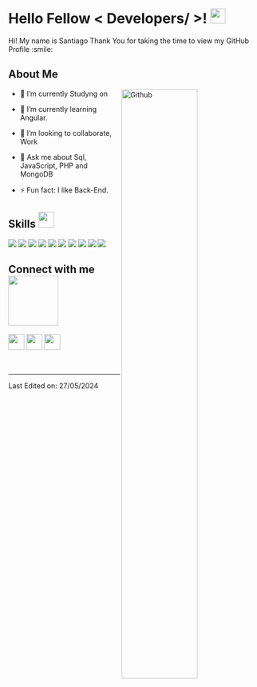 

<h1> Hello Fellow < Developers/ >! <img src = "https://raw.githubusercontent.com/MartinHeinz/MartinHeinz/master/wave.gif" width = 30px> </h1>
<p align='center'>
</p>




<div size='20px'> Hi! My name is Santiago Thank You for taking the time to view my GitHub Profile :smile: 
</div>

<h2> About Me </h2>

<img width="55%" align="right" alt="Github" src="https://raw.githubusercontent.com/onimur/.github/master/.resources/git-header.svg" />

- 🔭 I’m currently Studyng on 
  
- 🌱 I’m currently learning Angular.
  
- 👯 I’m looking to collaborate, Work 
  
- 💬 Ask me about Sql, JavaScript, PHP and MongoDB
  
- ⚡ Fun fact: I like Back-End.

<h2> Skills <img src = "https://media2.giphy.com/media/QssGEmpkyEOhBCb7e1/giphy.gif?cid=ecf05e47a0n3gi1bfqntqmob8g9aid1oyj2wr3ds3mg700bl&rid=giphy.gif" width = 32px> </h2>

<img src='https://img.shields.io/badge/HTML5-E34F26?style=for-the-badge&logo=html5&logoColor=white' >
<img src='https://img.shields.io/badge/Tailwind_CSS-38B2AC?style=for-the-badge&logo=tailwind-css&logoColor=white' >
<img  src='https://img.shields.io/badge/JavaScript-323330?style=for-the-badge&logo=javascript&logoColor=F7DF1E' >
<img src='https://img.shields.io/badge/TypeScript-007ACC?style=for-the-badge&logo=typescript&logoColor=white' >


<img src='https://img.shields.io/badge/React_Native-20232A?style=for-the-badge&logo=react&logoColor=61DAFB' >
<img src='https://img.shields.io/badge/Express%20js-000000?style=for-the-badge&logo=express&logoColor=white' >
<img src='https://img.shields.io/badge/next%20js-000000?style=for-the-badge&logo=nextdotjs&logoColor=white' >

 <img src='https://img.shields.io/badge/Laravel-FF2D20?style=for-the-badge&logo=laravel&logoColor=white' >

<img src='https://img.shields.io/badge/MySQL-005C84?style=for-the-badge&logo=mysql&logoColor=white' > 
<img src='https://img.shields.io/badge/MongoDB-4EA94B?style=for-the-badge&logo=mongodb&logoColor=white' >



<h2> Connect with me <img src='https://raw.githubusercontent.com/ShahriarShafin/ShahriarShafin/main/Assets/handshake.gif' width="100px"> </h2>
<a href = 'https://www.linkedin.com/in/santiagogrj/'> <img width = '32px' align= 'center' src="https://raw.githubusercontent.com/rahulbanerjee26/githubAboutMeGenerator/main/icons/linked-in-alt.svg"/></a> 
<a href = 'https://x.com/SantiagoGRJ1'> <img width = '32px' align= 'center' src="https://raw.githubusercontent.com/rahulbanerjee26/githubAboutMeGenerator/main/icons/twitter.svg"/></a> 
<a href = 'https://github.com/SantiagoGRJ'> <img width = '32px' align= 'center' src="https://raw.githubusercontent.com/rahulbanerjee26/githubAboutMeGenerator/main/icons/github.svg"/></a>
  
<br>
<br>
  <br>
  



-----


Last Edited on: 27/05/2024
